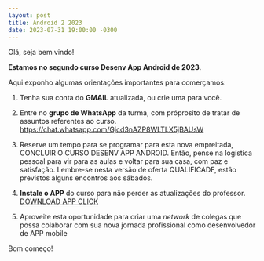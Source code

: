 ```yaml
---
layout: post
title: Android 2 2023
date: 2023-07-31 19:00:00 -0300
---
```

Olá, seja bem vindo!   

**Estamos no segundo curso Desenv App Android de 2023**. 

Aqui exponho algumas orientações importantes para comerçamos:

1. Tenha sua conta do **GMAIL** atualizada, ou crie uma para você.

2. Entre no **grupo de WhatsApp** da turma, com próprosito de tratar de assuntos referentes ao curso.    <https://chat.whatsapp.com/Gjcd3nAZP8WLTLX5jBAUsW>
   
3. Reserve um tempo para se programar para esta nova empreitada, CONCLUIR O CURSO DESENV APP ANDROID. Então, pense na logística pessoal para vir para as aulas e voltar para sua casa, com paz e satisfação. Lembre-se nesta versão de oferta QUALIFICADF, estâo previstos alguns encontros aos sábados.
   
4. **Instale o APP** do curso para não perder as atualizações do professor. [DOWNLOAD APP CLICK](https://github.com/jario/qualificadf.github.io/raw/main/APP_dev_v2-2023.apk)
  
5. Aproveite esta oportunidade para criar uma *network* de colegas que possa colaborar com sua nova jornada profissional como desenvolvedor de APP mobile


Bom começo!
